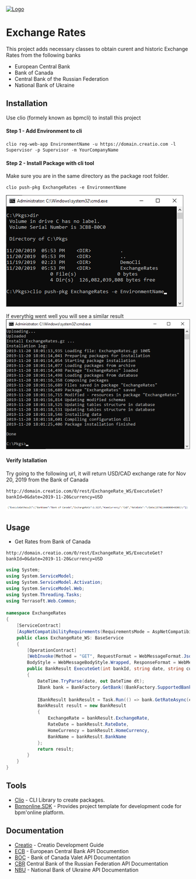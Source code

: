[![Logo](https://www.creatio.com/sites/default/files/2019-10/creatio-main-logo.svg)](https://github.com/sindresorhus/awesome#readme)
# Exchange Rates  
This project adds necessary classes to obtain curent and historic Exchange Rates from the following banks
- European Central Bank
- Bank of Canada
- Central Bank of the Russian Federation
- National Bank of Ukraine

## Installation
Use clio (formely known as bpmcli) to install this project
#### Step 1 - Add Environment to cli
```text
clio reg-web-app EnvironmentName -u https://domain.creatio.com -l Supervisor -p Supervisor -m YourCompanyName
```
#### Step 2 - Install Package with cli tool
Make sure you are in the same directory as the package root folder.
```text
clio push-pkg ExchangeRates -e EnvironmentName
```
<img src="img/commandLine1.png">

If everythig went well you will see a similar result
<img src="img/commandLine2.png">

#### Verify Istallation
Try going to the following url, it will return USD/CAD exchange rate for Nov 20, 2019 from the Bank of Canada
 ```text
 http://domain.creatio.com/0/rest/ExchangeRate_WS/ExecuteGet?bankId=0&date=2019-11-20&currency=USD
 ```
 <img src="img/getResultUrlpng.png">




## Usage
- Get Rates from Bank of Canada
 ```text
 http://domain.creatio.com/0/rest/ExchangeRate_WS/ExecuteGet?bankId=0&date=2019-11-20&currency=USD
 ```
```C#
using System;
using System.ServiceModel;
using System.ServiceModel.Activation;
using System.ServiceModel.Web;
using System.Threading.Tasks;
using Terrasoft.Web.Common;

namespace ExchangeRates
{
	[ServiceContract]
	[AspNetCompatibilityRequirements(RequirementsMode = AspNetCompatibilityRequirementsMode.Required)]
	public class ExchangeRate_WS: BaseService
	{
		[OperationContract]
		[WebInvoke(Method = "GET", RequestFormat = WebMessageFormat.Json,
		BodyStyle = WebMessageBodyStyle.Wrapped, ResponseFormat = WebMessageFormat.Json)]
		public BankResult ExecuteGet(int bankId, string date, string currency)
		{
			DateTime.TryParse(date, out DateTime dt);
			IBank bank = BankFactory.GetBank((BankFactory.SupportedBanks)bankId);

			IBankResult bankResult = Task.Run(() => bank.GetRateAsync(currency.ToUpper(), dt)).Result;
			BankResult result = new BankResult
			{
				ExchangeRate = bankResult.ExchangeRate,
				RateDate = bankResult.RateDate,
				HomeCurrency = bankResult.HomeCurrency,
				BankName = bankResult.BankName
			};
			return result;
		}
	}
}
```


## Tools
- [Clio](https://github.com/Advance-Technologies-Foundation/clio) - CLI Library to create packages.
- [Bpmonline.SDK](https://www.nuget.org/packages/BpmonlineSDK/) - Provides project template for development code for bpm'online platform.

## Documentation
- [Creatio](https://academy.creatio.com/documents/technic-sdk/7-15/creatio-development-guide) - Creatio Development Guide
- [ECB](https://sdw-wsrest.ecb.europa.eu/help/) - European Central Bank API Documention
- [BOC](https://www.bankofcanada.ca/valet/docs) - Bank of Canada Valet API Documentation
- [CBR](https://www.cbr.ru/development/DWS/) Central Bank of the Russian Federation API Documentation
- [NBU](https://old.bank.gov.ua/control/en/publish/article?art_id=82367624&cat_id=25365629) - National Bank of Ukraine API Documentation